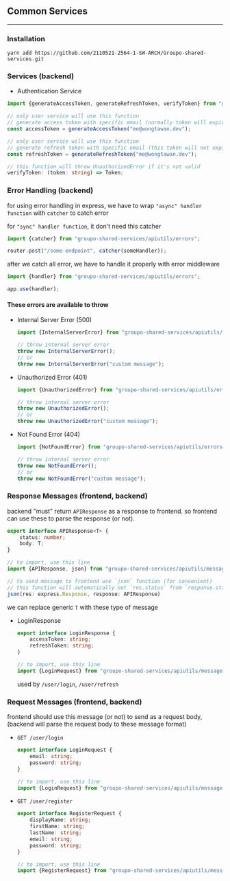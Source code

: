 ## Common Services

<hr>

### Installation 

`yarn add https://github.com/2110521-2564-1-SW-ARCH/Groupo-shared-services.git`

### Services (backend)

- Authentication Service

```typescript
import {generateAccessToken, generateRefreshToken, verifyToken} from "groupo-shared-services/services/authentication";

// only user service will use this function
// generate access token with specific email (normally token will expire after 1h)
const accessToken = generateAccessToken("me@wongtawan.dev");

// only user service will use this function
// generate refresh token with specific email (this token will not expired)
const refreshToken = generateRefreshToken("me@wongtawan.dev");

// this function will throw UnauthorizedError if it's not valid
verifyToken: (token: string) => Token;
```

### Error Handling (backend)

for using error handling in express, we have to wrap `"async" handler function` with `catcher` to catch error

for `"sync" handler function`, it don't need this catcher

```typescript
import {catcher} from "groupo-shared-services/apiutils/errors";

router.post("/some-endpoint", catcher(someHandler));
```

after we catch all error, we have to handle it properly with error middleware

```typescript
import {handler} from "groupo-shared-services/apiutils/errors";

app.use(handler);
```

#### These errors are available to throw

- Internal Server Error (500)

    ```typescript
    import {InternalServerError} from "groupo-shared-services/apiutils/errors";
    
    // throw internal server error
    throw new InternalServerError();
    // or
    throw new InternalServerError("custom message");
    ```

- Unauthorized Error (401)
    
    ```typescript
    import {UnauthorizedError} from "groupo-shared-services/apiutils/errors";
    
    // throw internal server error
    throw new UnauthorizedError();
    // or
    throw new UnauthorizedError("custom message");
    ```

- Not Found Error (404)

    ```typescript
    import {NotFoundError} from "groupo-shared-services/apiutils/errors";
    
    // throw internal server error
    throw new NotFoundError();
    // or
    throw new NotFoundError("custom message");
    ```

### Response Messages (frontend, backend)

backend "must" return `APIResponse` as a response to frontend. so frontend can use these to parse the response (or not).

```typescript
export interface APIResponse<T> {
    status: number;
    body: T;
}

// to import, use this line
import {APIResponse, json} from "groupo-shared-services/apiutils/messages";

// to send message to frontend use `json` function (for convenient)
// this function will automatically set `res.status` from `response.status`
json(res: express.Response, response: APIResponse)
```

we can replace generic `T` with these type of message

- LoginResponse

    ```typescript
    export interface LoginResponse {
        accessToken: string;
        refreshToken: string;
    }
  
    // to import, use this line
    import {LoginRequest} from "groupo-shared-services/apiutils/messages";
    ```
  
    used by `/user/login`, `/user/refresh`
  
### Request Messages (frontend, backend)

frontend should use this message (or not) to send as a request body, (backend will parse the request body to these message format)

- `GET /user/login`

    ```typescript
    export interface LoginRequest {
        email: string;
        password: string;
    }

    // to import, use this line
    import {LoginRequest} from "groupo-shared-services/apiutils/messages";
    ```

- `GET /user/register`

    ```typescript
    export interface RegisterRequest {
        displayName: string;
        firstName: string;
        lastName: string;
        email: string;
        password: string;
    }

    // to import, use this line
    import {RegisterRequest} from "groupo-shared-services/apiutils/messages";
    ```